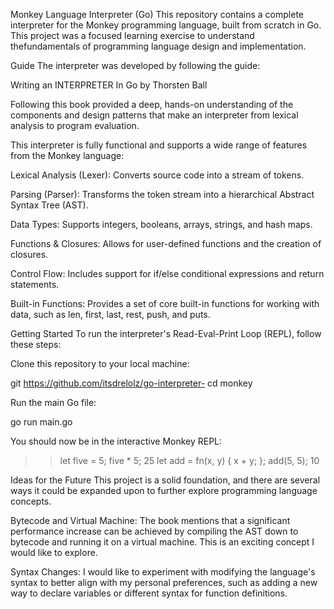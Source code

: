 Monkey Language Interpreter (Go)
This repository contains a complete interpreter for the Monkey programming language, built from scratch in Go. This project was a focused learning exercise to understand thefundamentals of programming language design and implementation.

Guide
The interpreter was developed by following the guide:

Writing an INTERPRETER In Go
by Thorsten Ball

Following this book provided a deep, hands-on understanding of the components and design patterns that make an interpreter from lexical analysis to program evaluation.

This interpreter is fully functional and supports a wide range of features from the Monkey language:

Lexical Analysis (Lexer): Converts source code into a stream of tokens.

Parsing (Parser): Transforms the token stream into a hierarchical Abstract Syntax Tree (AST).

Data Types: Supports integers, booleans, arrays, strings, and hash maps. 

Functions & Closures: Allows for user-defined functions and the creation of closures.

Control Flow: Includes support for if/else conditional expressions and return statements.

Built-in Functions: Provides a set of core built-in functions for working with data, such as len, first, last, rest, push, and puts.

Getting Started
To run the interpreter's Read-Eval-Print Loop (REPL), follow these steps:

Clone this repository to your local machine:

git https://github.com/itsdrelolz/go-interpreter-
cd monkey

Run the main Go file:

go run main.go

You should now be in the interactive Monkey REPL:

>> let five = 5;
>> five * 5;
25
>> let add = fn(x, y) { x + y; };
>> add(5, 5);
10
>>


Ideas for the Future
This project is a solid foundation, and there are several ways it could be expanded upon to further explore programming language concepts.

Bytecode and Virtual Machine: The book mentions that a significant performance increase can be achieved by compiling the AST down to bytecode and running it on a virtual machine. This is an exciting concept I would like to explore.

Syntax Changes: I would like to experiment with modifying the language's syntax to better align with my personal preferences, such as adding a new way to declare variables or different syntax for function definitions.
